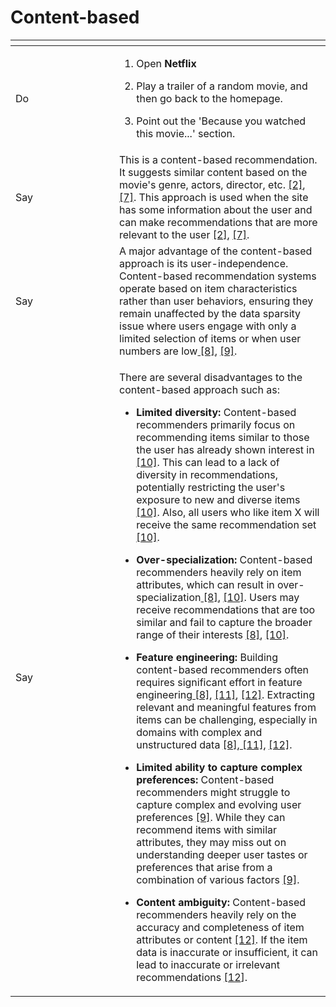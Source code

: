 # Content-based

<table data-header-hidden><thead><tr><th width="150"></th><th></th></tr></thead><tbody><tr><td>Do</td><td><ol><li>Open <strong>Netflix</strong></li></ol><ol start="2"><li>Play a trailer of a random movie, and then go back to the homepage.</li></ol><ol start="3"><li>Point out the 'Because you watched this movie...' section.</li></ol></td></tr><tr><td>Say</td><td>This is a content-based recommendation. It suggests similar content based on the movie's genre, actors, director, etc. <a href="https://ieeexplore.ieee.org/abstract/document/9985512">[2]</a>, <a href="https://www.semanticscholar.org/paper/Recommender-Systems-Melville-Sindhwani/2ec03d77dab6242832079e345a83823aae3998dd">[7]</a>. This approach is used when the site has some information about the user and can make recommendations that are more relevant to the user <a href="https://ieeexplore.ieee.org/abstract/document/9985512">[2]</a>, <a href="https://www.semanticscholar.org/paper/Recommender-Systems-Melville-Sindhwani/2ec03d77dab6242832079e345a83823aae3998dd">[7]</a>.  </td></tr><tr><td>Say</td><td>A major advantage of the content-based approach is its user-independence. Content-based recommendation systems operate based on item characteristics rather than user behaviors, ensuring they remain unaffected by the data sparsity issue where users engage with only a limited selection of items or when user numbers are low<a href="https://www.altexsoft.com/blog/recommender-system-personalization/"> [8]</a>, <a href="https://medium.com/swlh/recommendation-system-an-introduction-74733602e9b7">[9]</a>.</td></tr><tr><td>Say</td><td><p>There are several disadvantages to the content-based approach such as:</p><ul><li><strong>Limited diversity:</strong> Content-based recommenders primarily focus on recommending items similar to those the user has already shown interest in <a href="https://medium.com/@feruzta/content-based-filtering-650a43018ae7">[10]</a>. This can lead to a lack of diversity in recommendations, potentially restricting the user's exposure to new and diverse items <a href="https://medium.com/@feruzta/content-based-filtering-650a43018ae7">[10]</a>.  Also, all users who like item X will receive the same recommendation set <a href="https://medium.com/@feruzta/content-based-filtering-650a43018ae7">[10]</a>.</li></ul><ul><li><strong>Over-specialization:</strong> Content-based recommenders heavily rely on item attributes, which can result in over-specialization<a href="https://www.altexsoft.com/blog/recommender-system-personalization/"> [8]</a>, <a href="https://medium.com/@feruzta/content-based-filtering-650a43018ae7">[10]</a>. Users may receive recommendations that are too similar and fail to capture the broader range of their interests <a href="https://www.altexsoft.com/blog/recommender-system-personalization/">[8]</a>, <a href="https://medium.com/@feruzta/content-based-filtering-650a43018ae7">[10]</a>.</li></ul><ul><li><strong>Feature engineering:</strong> Building content-based recommenders often requires significant effort in feature engineering<a href="https://www.altexsoft.com/blog/recommender-system-personalization/"> [8]</a>, <a href="https://maddevs.io/blog/recommender-system-using-machine-learning">[11]</a>, <a href="https://www.upwork.com/resources/what-is-content-based-filtering">[12]</a>. Extracting relevant and meaningful features from items can be challenging, especially in domains with complex and unstructured data <a href="https://www.altexsoft.com/blog/recommender-system-personalization/">[8]</a>,<a href="https://maddevs.io/blog/recommender-system-using-machine-learning"> [11]</a>, <a href="https://www.upwork.com/resources/what-is-content-based-filtering">[12]</a>.</li></ul><ul><li><strong>Limited ability to capture complex preferences:</strong> Content-based recommenders might struggle to capture complex and evolving user preferences <a href="https://medium.com/swlh/recommendation-system-an-introduction-74733602e9b7">[9]</a>. While they can recommend items with similar attributes, they may miss out on understanding deeper user tastes or preferences that arise from a combination of various factors <a href="https://medium.com/swlh/recommendation-system-an-introduction-74733602e9b7">[9]</a>.</li></ul><ul><li><strong>Content ambiguity:</strong> Content-based recommenders heavily rely on the accuracy and completeness of item attributes or content <a href="https://www.upwork.com/resources/what-is-content-based-filtering">[12]</a>. If the item data is inaccurate or insufficient, it can lead to inaccurate or irrelevant recommendations <a href="https://www.upwork.com/resources/what-is-content-based-filtering">[12</a>].</li></ul></td></tr></tbody></table>

&#x20;
